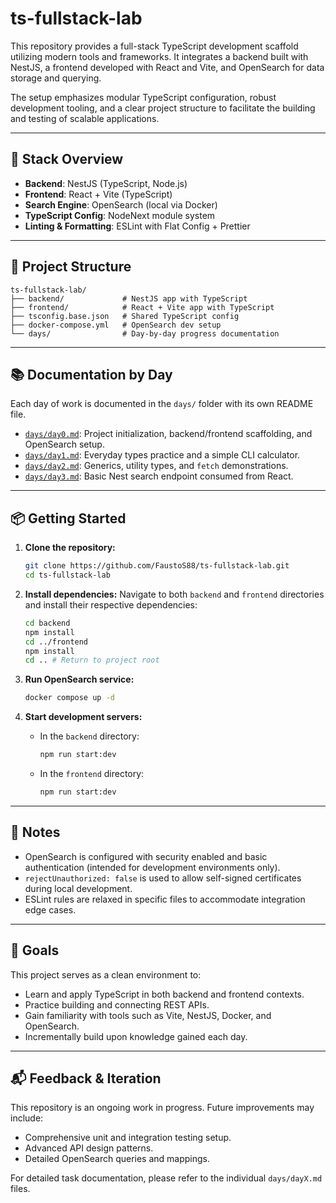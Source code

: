 # ts-fullstack-lab

This repository provides a full-stack TypeScript development scaffold utilizing modern tools and frameworks. It integrates a backend built with NestJS, a frontend developed with React and Vite, and OpenSearch for data storage and querying.

The setup emphasizes modular TypeScript configuration, robust development tooling, and a clear project structure to facilitate the building and testing of scalable applications.

---

## 🔧 Stack Overview

-   **Backend**: NestJS (TypeScript, Node.js)
-   **Frontend**: React + Vite (TypeScript)
-   **Search Engine**: OpenSearch (local via Docker)
-   **TypeScript Config**: NodeNext module system
-   **Linting & Formatting**: ESLint with Flat Config + Prettier

---

## 📁 Project Structure

```
ts-fullstack-lab/
├── backend/             # NestJS app with TypeScript
├── frontend/            # React + Vite app with TypeScript
├── tsconfig.base.json   # Shared TypeScript config
├── docker-compose.yml   # OpenSearch dev setup
└── days/                # Day-by-day progress documentation
```

---

## 📚 Documentation by Day

Each day of work is documented in the `days/` folder with its own README file.

-   [`days/day0.md`](ts-fullstack-lab/days/DAY0.md): Project initialization, backend/frontend scaffolding, and OpenSearch setup.
-   [`days/day1.md`](ts-fullstack-lab/days/DAY1.md): Everyday types practice and a simple CLI calculator.
-   [`days/day2.md`](ts-fullstack-lab/days/DAY2.md): Generics, utility types, and `fetch` demonstrations.
-   [`days/day3.md`](ts-fullstack-lab/days/DAY3.md): Basic Nest search endpoint consumed from React.

---

## 📦 Getting Started

1.  **Clone the repository:**
    ```bash
    git clone https://github.com/FaustoS88/ts-fullstack-lab.git
    cd ts-fullstack-lab
    ```

2.  **Install dependencies:**
    Navigate to both `backend` and `frontend` directories and install their respective dependencies:
    ```bash
    cd backend  
    npm install
    cd ../frontend
    npm install
    cd .. # Return to project root
    ```

3.  **Run OpenSearch service:**
    ```bash
    docker compose up -d
    ```

4.  **Start development servers:**
    -   In the `backend` directory:
        ```bash
        npm run start:dev
        ```
    -   In the `frontend` directory:
        ```bash
        npm run start:dev
        ```

---

## 🔐 Notes

-   OpenSearch is configured with security enabled and basic authentication (intended for development environments only).
-   `rejectUnauthorized: false` is used to allow self-signed certificates during local development.
-   ESLint rules are relaxed in specific files to accommodate integration edge cases.

---

## 📌 Goals

This project serves as a clean environment to:

-   Learn and apply TypeScript in both backend and frontend contexts.
-   Practice building and connecting REST APIs.
-   Gain familiarity with tools such as Vite, NestJS, Docker, and OpenSearch.
-   Incrementally build upon knowledge gained each day.

---

## 📬 Feedback & Iteration

This repository is an ongoing work in progress. Future improvements may include:

-   Comprehensive unit and integration testing setup.
-   Advanced API design patterns.
-   Detailed OpenSearch queries and mappings.

For detailed task documentation, please refer to the individual `days/dayX.md` files.
